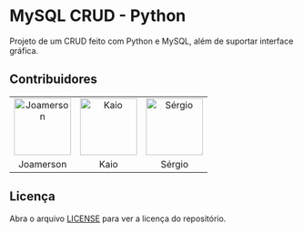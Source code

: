 # MySQL CRUD - Python

Projeto de um CRUD feito com Python e MySQL, além de suportar interface gráfica.

## Contribuidores

<table>
  <tbody>
    <tr>
      <td align="center" valign="top">
        <a href="https://github.com/JamesIslan">
          <img src="https://avatars.githubusercontent.com/u/69359116?v=4" width="100px;" alt="Joamerson">
        </a>
      </td>
      <td align="center" valign="top">
        <a href="https://github.com/kaiosilva13">
          <img src="https://avatars.githubusercontent.com/u/103119776?v=4" width="100px;" alt="Kaio">
        </a>
      </td>
      <td align="center" valign="top">
        <a href="https://github.com/sergiodantasz">
          <img src="https://avatars.githubusercontent.com/u/95090310?v=4" width="100px;" alt="Sérgio">
        </a>
      </td>
    </tr>
    <tr>
      <td align="center">Joamerson</td>
      <td align="center">Kaio</td>
      <td align="center">Sérgio</td>
    </tr>
  </tbody>
</table>

## Licença

Abra o arquivo [LICENSE](./LICENSE) para ver a licença do repositório.
